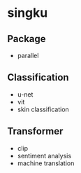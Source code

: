 # singku

## Package
* parallel

## Classification
* u-net
* vit
* skin classification

## Transformer
* clip
* sentiment analysis
* machine translation
